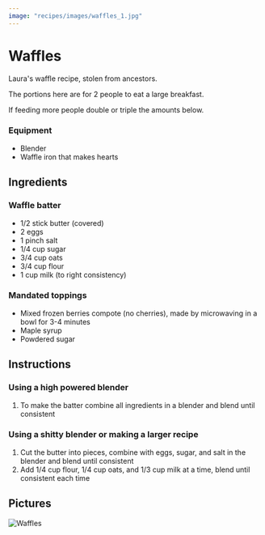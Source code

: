 ```yaml
---
image: "recipes/images/waffles_1.jpg"
---
```


# Waffles

Laura's waffle recipe, stolen from ancestors.

The portions here are for 2 people to eat a large breakfast.

If feeding more people double or triple the amounts below.

### Equipment

* Blender
* Waffle iron that makes hearts

## Ingredients

### Waffle batter

* 1/2 stick butter (covered)
* 2 eggs
* 1 pinch salt
* 1/4 cup sugar
* 3/4 cup oats
* 3/4 cup flour
* 1 cup milk (to right consistency)

### Mandated toppings

* Mixed frozen berries compote (no cherries), made by microwaving in a bowl for 3-4 minutes
* Maple syrup
* Powdered sugar 

## Instructions

### Using a high powered blender

1. To make the batter combine all ingredients in a blender and blend until consistent

### Using a shitty blender or making a larger recipe

1. Cut the butter into pieces, combine with eggs, sugar, and salt in the blender and blend until consistent
2. Add 1/4 cup flour, 1/4 cup oats, and 1/3 cup milk at a time, blend until consistent each time

## Pictures

![Waffles](images/waffles_1.jpg)